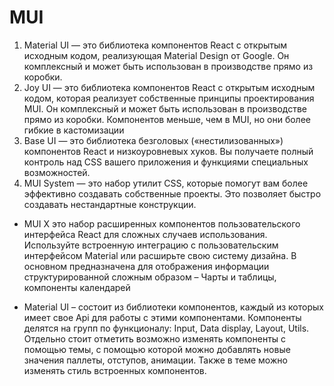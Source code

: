 # MUI

1. Material UI — это библиотека компонентов React с открытым исходным кодом, реализующая Material Design от Google. Он комплексный и может быть использован в производстве прямо из коробки.
2. Joy UI — это библиотека компонентов React с открытым исходным кодом, которая реализует собственные принципы проектирования MUI. Он комплексный и может быть использован в производстве прямо из коробки. Компонентов меньше, чем в MUI, но они более гибкие в кастомизации
3. Base UI — это библиотека безголовых («нестилизованных») компонентов React и низкоуровневых хуков. Вы получаете полный контроль над CSS вашего приложения и функциями специальных возможностей.
4. MUI System — это набор утилит CSS, которые помогут вам более эффективно создавать собственные проекты. Это позволяет быстро создавать нестандартные конструкции.

- MUI X
  это набор расширенных компонентов пользовательского интерфейса React для сложных случаев использования. Используйте встроенную интеграцию с пользовательским интерфейсом Material или расширьте свою систему дизайна. В основном предназначена для отображения информации структурированной сложным образом – Чарты и таблицы, компоненты календарей

- Material UI – состоит из библиотеки компонентов, каждый из которых имеет свое Api для работы с этими компонентами. Компоненты делятся на групп по функционалу: Input, Data display, Layout, Utils. Отдельно стоит отметить возможно изменять компоненты с помощью темы, с помощью которой можно добавлять новые значения паллеты, отступов, анимации. Также в теме можно изменять стиль встроенных компонентов.
